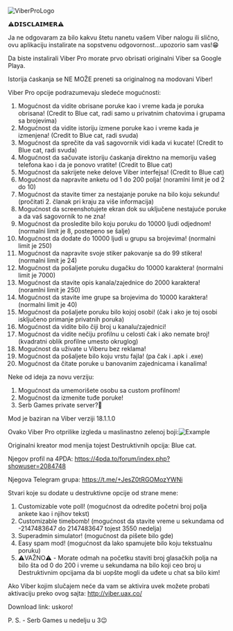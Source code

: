 ![ViberProLogo](https://github.com/Splinterovski/Viber-Pro/assets/89694006/8963b43b-dff3-4488-b1bd-eb8c550e9ec8)

⚠️𝗗𝗜𝗦𝗖𝗟𝗔𝗜𝗠𝗘𝗥⚠️

Ja ne odgovaram za bilo kakvu štetu nanetu vašem Viber nalogu ili slično, ovu aplikaciju instalirate na sopstvenu odgovornost...upozorio sam vas!😁

Da biste instalirali Viber Pro morate prvo obrisati originalni Viber sa Google Playa.

Istorija ćaskanja se NE MOŽE preneti sa originalnog na modovani Viber!

Viber Pro opcije podrazumevaju sledeće mogućnosti:
1. Mogućnost da vidite obrisane poruke kao i vreme kada je poruka obrisana! (Credit to Blue cat, radi samo u privatnim chatovima i grupama sa brojevima)
2. Mogućnost da vidite istoriju izmene poruke kao i vreme kada je izmenjena! (Credit to Blue cat, radi svuda)
3. Mogućnost da sprečite da vaš sagovornik vidi kada vi kucate! (Credit to Blue cat, radi svuda)
4. Mogućnost da sačuvate istoriju ćaskanja direktno na memoriju vašeg telefona kao i da je ponovo vratite! (Credit to Blue cat)
5. Mogućnost da sakrijete neke delove Viber interfejsa! (Credit to Blue cat)
6. Mogućnost da napravite anketu od 1 do 200 polja! (noramlni limit je od 2 do 10)
7. Mogućnost da stavite timer za nestajanje poruke na bilo koju sekundu! (pročitati 2. članak pri kraju za više informacija)
8. Mogućnost da screenshotujete ekran dok su uključene nestajuće poruke a da vaš sagovornik to ne zna!
9. Mogućnost da prosledite bilo koju poruku do 10000 ljudi odjednom! (normalni limit je 8, postepeno se šalje)
10. Mogućnost da dodate do 10000 ljudi u grupu sa brojevima! (normalni limit je 250)
11. Mogućnost da napravite svoje stiker pakovanje sa do 99 stikera! (normalni limit je 24)
12. Mogućnost da pošaljete poruku dugačku do 10000 karaktera! (normalni limit je 7000)
13. Mogućnost da stavite opis kanala/zajednice do 2000 karaktera! (noramlni limit je 250)
14. Mogućnost da stavite ime grupe sa brojevima do 10000 karaktera! (normalni limit je 40)
15. Mogućnost da pošaljete poruku bilo kojoj osobi! (čak i ako je toj osobi isključeno primanje privatnih poruka)
16. Mogućnost da vidite bilo čiji broj u kanalu/zajednici!
17. Mogućnost da vidite nečiju profilnu u celosti čak i ako nemate broj! (kvadratni oblik profilne umesto okruglog)
18. Mogućnost da uživate u Viberu bez reklama!
19. Mogućnost da pošaljete bilo koju vrstu fajla! (pa čak i .apk i .exe)
20. Mogućnost da čitate poruke u banovanim zajednicama i kanalima!

Neke od ideja za novu verziju:
1. Mogućnost da umemorišete osobu sa custom profilnom!
2. Mogućnost da izmenite tuđe poruke!
3. Serb Games private server?🤔

Mod je baziran na Viber verziji 18.1.1.0

Ovako Viber Pro otprilike izgleda u maslinastno zelenoj boji:![Example](https://github.com/Splinterovski/Viber-Plus-Plus/assets/89694006/d707c9bb-3f24-4b03-a89f-6557800e6d47)

Originalni kreator mod menija tojest Destruktivnih opcija: Blue cat.

Njegov profil na 4PDA:
https://4pda.to/forum/index.php?showuser=2084748

Njegova Telegram grupa:
https://t.me/+JesZ0tRGOMozYWNi

Stvari koje su dodate u destruktivne opcije od strane mene:
1. Customizable vote poll! (mogućnost da odredite početni broj polja ankete kao i njihov tekst)
2. Customizable timebomb! (mogućnost da stavite vreme u sekundama od -2147483647 do 2147483647 tojest 3550 nedelja)
3. Superadmin simulator! (mogućnost da pišete bilo gde)
4. Easy spam mod! (mogućnost da lako spamujete bilo koju tekstualnu poruku)
5. ⚠️VAŽNO⚠️ - Morate odmah na početku staviti broj glasačkih polja na bilo šta od 0 do 200 i vreme u sekundama na bilo koji ceo broj u Destruktivnim opcijama da bi uopšte mogli da uđete u chat sa bilo kim!

Ako Viber kojim slučajem neće da vam se aktivira uvek možete probati aktivaciju preko ovog sajta: http://viber.uax.co/

Download link: uskoro!

P. S. - Serb Games u nedelju u 3😉
